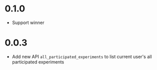# 0.1.0
* Support winner

# 0.0.3
* Add new API `all_participated_experiments` to list current user's all participated experiments